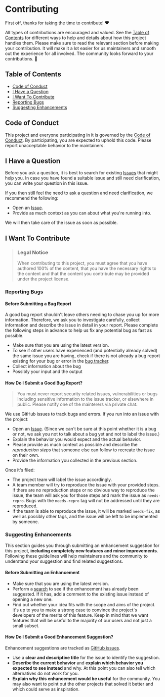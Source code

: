 # Contributing

First off, thanks for taking the time to contribute! ❤️

All types of contributions are encouraged and valued. See the [Table of Contents](#table-of-contents) for different ways
to help and details about how this project handles them. Please make sure to read the relevant section before making
your contribution. It will make it a lot easier for us maintainers and smooth out the experience for all involved. The
community looks forward to your contributions. 🎉

## Table of Contents

- [Code of Conduct](#code-of-conduct)
- [I Have a Question](#i-have-a-question)
- [I Want To Contribute](#i-want-to-contribute)
- [Reporting Bugs](#reporting-bugs)
- [Suggesting Enhancements](#suggesting-enhancements)

## Code of Conduct

This project and everyone participating in it is governed by the [Code of Conduct](CODE_OF_CONDUCT.md). By
participating, you are expected to uphold this code. Please report unacceptable behavior to the maintainers.

## I Have a Question

Before you ask a question, it is best to search for existing [Issues](../../issues/) that might help you. In case you
have found a suitable issue and still need clarification, you can write your question in this issue.

If you then still feel the need to ask a question and need clarification, we recommend the following:

- Open an [Issue](../../issues/new).
- Provide as much context as you can about what you're running into.

We will then take care of the issue as soon as possible.

## I Want To Contribute

> ### Legal Notice
>
> When contributing to this project, you must agree that you have authored 100% of the content, that you have the
> necessary rights to the content and that the content you contribute may be provided under the project license.

### Reporting Bugs

#### Before Submitting a Bug Report

A good bug report shouldn't leave others needing to chase you up for more information. Therefore, we ask you to
investigate carefully, collect information and describe the issue in detail in your report. Please complete the
following steps in advance to help us fix any potential bug as fast as possible.

- Make sure that you are using the latest version.
- To see if other users have experienced (and potentially already solved) the same issue you are having, check if there
  is not already a bug report existing for your bug or error in the [bug tracker](../..//issues?q=label%3Abug).
- Collect information about the bug
- Possibly your input and the output

#### How Do I Submit a Good Bug Report?

> You must never report security related issues, vulnerabilities or bugs including sensitive information to the issue
> tracker, or elsewhere in public. Please notify one of the mainterers via private chat.

We use GitHub issues to track bugs and errors. If you run into an issue with the project:

- Open an [Issue](../../issues/new). (Since we can't be sure at this point whether it is a bug or not, we ask you not to
  talk about a bug yet and not to label the issue.)
- Explain the behavior you would expect and the actual behavior.
- Please provide as much context as possible and describe the _reproduction steps_ that someone else can follow to
  recreate the issue on their own.
- Provide the information you collected in the previous section.

Once it's filed:

- The project team will label the issue accordingly.
- A team member will try to reproduce the issue with your provided steps. If there are no reproduction steps or no
  obvious way to reproduce the issue, the team will ask you for those steps and mark the issue as `needs-repro`. Bugs
  with the `needs-repro` tag will not be addressed until they are reproduced.
- If the team is able to reproduce the issue, it will be marked `needs-fix`, as well as possibly other tags, and the
  issue will be left to be implemented by someone.

### Suggesting Enhancements

This section guides you through submitting an enhancement suggestion for this project, **including completely new
features and minor improvements**. Following these guidelines will help maintainers and the community to understand your
suggestion and find related suggestions.

#### Before Submitting an Enhancement

- Make sure that you are using the latest version.
- Perform a [search](../../issues) to see if the enhancement has already been suggested. If it has, add a comment to the
  existing issue instead of opening a new one.
- Find out whether your idea fits with the scope and aims of the project. It's up to you to make a strong case to
  convince the project's developers of the merits of this feature. Keep in mind that we want features that will be
  useful to the majority of our users and not just a small subset.

#### How Do I Submit a Good Enhancement Suggestion?

Enhancement suggestions are tracked as [GitHub issues](../../issues).

- Use a **clear and descriptive title** for the issue to identify the suggestion.
- **Describe the current behavior** and **explain which behavior you expected to see instead** and why. At this point
  you can also tell which alternatives do not work for you.
- **Explain why this enhancement would be useful** for the community. You may also want to point out the other projects
  that solved it better and which could serve as inspiration.
